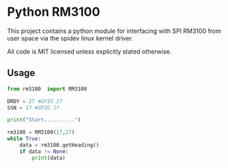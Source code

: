 Python RM3100
=============

This project contains a python module for interfacing with SPI RM3100 from user space via the spidev linux kernel driver.

All code is MIT licensed unless explicitly stated otherwise.

Usage
-----

```python
from rm3100  import RM3100

DRDY = 27 #GPIO 27
SSN = 17 #GPIO 17

print("Start..........")

rm3100 = RM3100(17,27)
while True:
    data = rm3100.getHeading()
    if data != None:
        print(data)
```